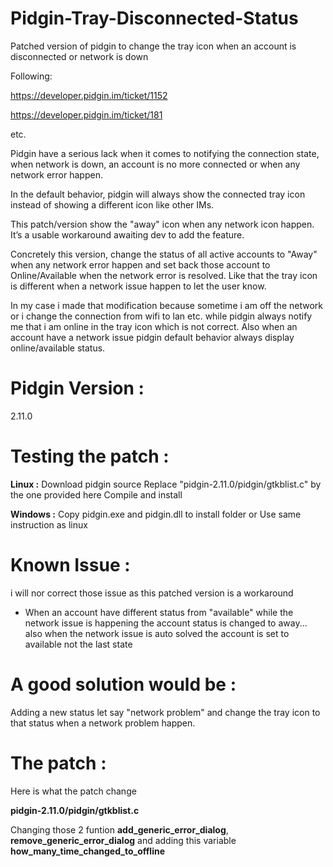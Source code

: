 # Pidgin-Tray-Disconnected-Status
Patched version of pidgin to change the tray icon when an account is disconnected or network is down 

Following:

https://developer.pidgin.im/ticket/1152

https://developer.pidgin.im/ticket/181

etc. 

Pidgin have a serious lack when it comes to notifying the connection state, when network is down, an account is no more connected or when any network error happen. 

In the default behavior, pidgin will always show the connected tray icon instead of showing a different icon like other IMs. 

This patch/version show the "away" icon when any network icon happen. It’s a usable workaround awaiting dev to add the feature.

Concretely this version, change the status of all active accounts to "Away" when any network error happen and set back those account to Online/Available when the network error is resolved. Like that the tray icon is different when a network issue happen to let the user know. 

In my case i made that modification because sometime i am off the network or i change the connection from wifi to lan etc. while pidgin always notify me that i am online in the tray icon which is not correct. Also when an account have a network issue pidgin default behavior always display online/available status. 


# Pidgin Version : 
2.11.0


# Testing the patch :
**Linux :**
Download pidgin source
Replace "pidgin-2.11.0/pidgin/gtkblist.c" by the one provided here 
Compile and install 

**Windows :**
Copy pidgin.exe and pidgin.dll to install folder
or 
Use same instruction as linux


# Known Issue : 
i will nor correct those issue as this patched version is a workaround 
- When an account have different status from "available" while the network issue is happening the account status is changed to away... also when the network issue is auto solved the account is set to available not the last state  


# A good solution would be : 
Adding a new status let say "network problem" and change the tray icon to that status when a network problem happen. 


# The patch :
Here is what the patch change

**pidgin-2.11.0/pidgin/gtkblist.c**

Changing those 2 funtion **add_generic_error_dialog**, **remove_generic_error_dialog** and adding this variable **how_many_time_changed_to_offline**

